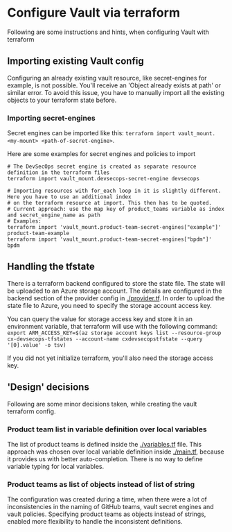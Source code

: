# Configure Vault via terraform

Following are some instructions and hints, when configuring Vault with terraform

## Importing existing Vault config

Configuring an already existing vault resource, like secret-engines for example, is not possible.
You'll receive an 'Object already exists at path' or similar error.
To avoid this issue, you have to manually import all the existing objects to your terraform state before.

### Importing secret-engines

Secret engines can be imported like this: `terraform import vault_mount.<my-mount> <path-of-secret-engine>`.

Here are some examples for secret engines and policies to import
```shell
# The DevSecOps secret engine is created as separate resource definition in the terraform files
terraform import vault_mount.devsecops-secret-engine devsecops

# Importing resources with for_each loop in it is slightly different. Here you have to use an additional index
# on the terraform resource at import. This then has to be quoted. 
# Current approach: use the map key of product_teams variable as index and secret_engine_name as path
# Examples: 
terraform import 'vault_mount.product-team-secret-engines["example"]' product-team-example
terraform import 'vault_mount.product-team-secret-engines["bpdm"]' bpdm
```

## Handling the tfstate

There is a terraform backend configured to store the state file. The state will be uploaded to an Azure storage account.
The details are configured in the backend section of the provider config in [./provider.tf](provider.tf).
In order to upload the state file to Azure, you need to specify the storage account access key.

You can query the value for storage access key and store it in an environment variable, that terraform will use
with the following command: 
`export ARM_ACCESS_KEY=$(az storage account keys list --resource-group cx-devsecops-tfstates --account-name cxdevsecopstfstate --query '[0].value' -o tsv)`

If you did not yet initialize terraform, you'll also need the storage access key.


## 'Design' decisions

Following are some minor decisions taken, while creating the vault terraform config.

### Product team list in variable definition over local variables

The list of product teams is defined inside the [./variables.tf](variables.tf) file. This approach was chosen over
local variable definition inside [./main.tf](main.tf), because it provides us with better auto-completion.
There is no way to define variable typing for local variables.

### Product teams as list of objects instead of list of string

The configuration was created during a time, when there were a lot of inconsistencies in the naming of GitHub teams,
vault secret engines and vault policies. Specifying product teams as objects instead of strings, enabled more flexibility
to handle the inconsistent definitions.

